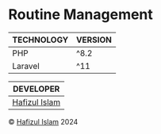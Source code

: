 # Routine Management

| TECHNOLOGY | VERSION |
| ---------- | ------- |
| PHP        | ^8.2    |
| Laravel    | ^11     |

| DEVELOPER                                           |
| --------------------------------------------------- |
| [Hafizul Islam](https://github.com/hafizulislamhfz) |

© [Hafizul Islam](https://www.linkedin.com/in/hafizulislamhfz/) 2024